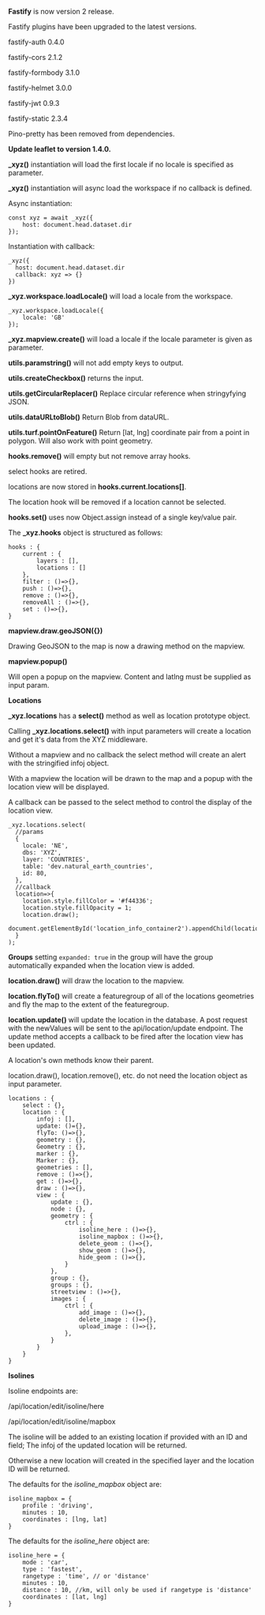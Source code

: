 **Fastify** is now version 2 release.

Fastify plugins have been upgraded to the latest versions.

fastify-auth 0.4.0

fastify-cors 2.1.2

fastify-formbody 3.1.0

fastify-helmet 3.0.0

fastify-jwt 0.9.3

fastify-static 2.3.4

Pino-pretty has been removed from dependencies.

**Update leaflet to version 1.4.0.**

**_xyz()** instantiation will load the first locale if no locale is specified as parameter.

**_xyz()** instantiation will async load the workspace if no callback is defined.

Async instantiation:
```
const xyz = await _xyz({
    host: document.head.dataset.dir
});
```

Instantiation with callback:
```
_xyz({
  host: document.head.dataset.dir
  callback: xyz => {}
})
```


**_xyz.workspace.loadLocale()** will load a locale from the workspace.

```
_xyz.workspace.loadLocale({
    locale: 'GB'
});
```

**_xyz.mapview.create()** will load a locale if the locale parameter is given as parameter.


**utils.paramstring()** will not add empty keys to output.

**utils.createCheckbox()** returns the input.

**utils.getCircularReplacer()** Replace circular reference when stringyfying JSON.

**utils.dataURLtoBlob()** Return Blob from dataURL.

**utils.turf.pointOnFeature()** Return [lat, lng] coordinate pair from a point in polygon. Will also work with point geometry.

**hooks.remove()** will empty but not remove array hooks.

select hooks are retired. 

locations are now stored in **hooks.current.locations[]**.

The location hook will be removed if a location cannot be selected.

**hooks.set()** uses now Object.assign instead of a single key/value pair.

The **_xyz.hooks** object is structured as follows:

```
hooks : {
    current : {
        layers : [],
        locations : []
    },
    filter : ()=>{},
    push : ()=>{},
    remove : ()=>{},
    removeAll : ()=>{},
    set : ()=>{},
}
```

**mapview.draw.geoJSON({})**

Drawing GeoJSON to the map is now a drawing method on the mapview.

**mapview.popup()**

Will open a popup on the mapview. Content and latlng must be supplied as input param.


**Locations**

**_xyz.locations** has a **select()** method as well as location prototype object.

Calling **_xyz.locations.select()** with input parameters will create a location and get it's data from the XYZ middleware.

Without a mapview and no callback the select method will create an alert with the stringified infoj object.

With a mapview the location will be drawn to the map and a popup with the location view will be displayed.

A callback can be passed to the select method to control the display of the location view.

```
_xyz.locations.select(
  //params
  {
    locale: 'NE',
    dbs: 'XYZ',
    layer: 'COUNTRIES',
    table: 'dev.natural_earth_countries',
    id: 80,
  },
  //callback
  location=>{
    location.style.fillColor = '#f44336';
    location.style.fillOpacity = 1;
    location.draw();
    document.getElementById('location_info_container2').appendChild(location.view.node);
  }
);
```

**Groups** setting `expanded: true` in the group will have the group automatically expanded when the location view is added.

**location.draw()** will draw the location to the mapview.

**location.flyTo()** will create a featuregroup of all of the locations geometries and fly the map to the extent of the featuregroup.

**location.update()** will update the location in the database. A post request with the newValues will be sent to the api/location/update endpoint. The update method accepts a callback to be fired after the location view has been updated.


A location's own methods know their parent.

location.draw(), location.remove(), etc. do not need the location object as input parameter. 



```
locations : {
    select : {},
    location : {
        infoj : [],
        update: ()={},
        flyTo: ()=>{},
        geometry : {},
        Geometry : {},
        marker : {},
        Marker : {},
        geometries : [],
        remove : ()=>{},
        get : ()=>{},
        draw : ()=>{},
        view : {
            update : {},
            node : {},
            geometry : {
                ctrl : {
                    isoline_here : ()=>{},
                    isoline_mapbox : ()=>{},
                    delete_geom : ()=>{},
                    show_geom : ()=>{},
                    hide_geom : ()=>{},
                }
            },
            group : {},
            groups : {},
            streetview : ()=>{},
            images : {
                ctrl : {
                    add_image : ()=>{},
                    delete_image : ()=>{},
                    upload_image : ()=>{},
                },
            }
        }
    }
}
```

**Isolines**

Isoline endpoints are:

/api/location/edit/isoline/here

/api/location/edit/isoline/mapbox

The isoline will be added to an existing location if provided with an ID and field; The infoj of the updated location will be returned.

Otherwise a new location will created in the specified layer and the location ID will be returned.

The defaults for the *isoline_mapbox* object are:

```
isoline_mapbox = {
    profile : 'driving',
    minutes : 10,
    coordinates : [lng, lat]
}
```

The defaults for the *isoline_here* object are:

```
isoline_here = {
    mode : 'car',
    type : 'fastest',
    rangetype : 'time', // or 'distance'
    minutes : 10,
    distance : 10, //km, will only be used if rangetype is 'distance'
    coordinates : [lat, lng]
}
```
